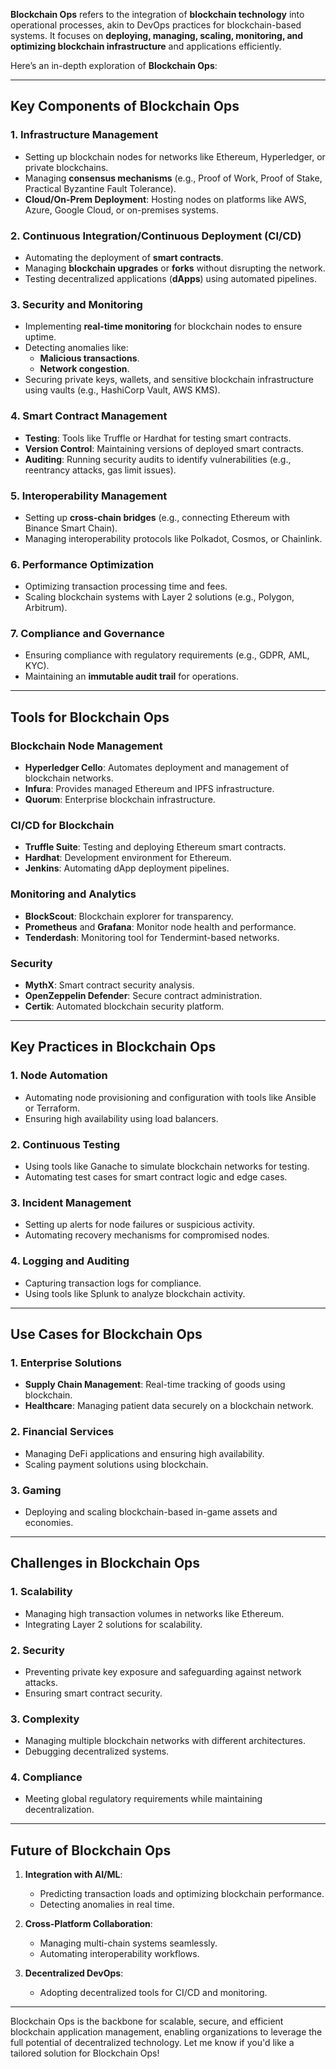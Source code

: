 **Blockchain Ops** refers to the integration of **blockchain technology** into operational processes, akin to DevOps practices for blockchain-based systems. It focuses on **deploying, managing, scaling, monitoring, and optimizing blockchain infrastructure** and applications efficiently.

Here’s an in-depth exploration of **Blockchain Ops**:

---

## **Key Components of Blockchain Ops**

### **1. Infrastructure Management**
- Setting up blockchain nodes for networks like Ethereum, Hyperledger, or private blockchains.
- Managing **consensus mechanisms** (e.g., Proof of Work, Proof of Stake, Practical Byzantine Fault Tolerance).
- **Cloud/On-Prem Deployment**: Hosting nodes on platforms like AWS, Azure, Google Cloud, or on-premises systems.

### **2. Continuous Integration/Continuous Deployment (CI/CD)**
- Automating the deployment of **smart contracts**.
- Managing **blockchain upgrades** or **forks** without disrupting the network.
- Testing decentralized applications (**dApps**) using automated pipelines.

### **3. Security and Monitoring**
- Implementing **real-time monitoring** for blockchain nodes to ensure uptime.
- Detecting anomalies like:
  - **Malicious transactions**.
  - **Network congestion**.
- Securing private keys, wallets, and sensitive blockchain infrastructure using vaults (e.g., HashiCorp Vault, AWS KMS).

### **4. Smart Contract Management**
- **Testing**: Tools like Truffle or Hardhat for testing smart contracts.
- **Version Control**: Maintaining versions of deployed smart contracts.
- **Auditing**: Running security audits to identify vulnerabilities (e.g., reentrancy attacks, gas limit issues).

### **5. Interoperability Management**
- Setting up **cross-chain bridges** (e.g., connecting Ethereum with Binance Smart Chain).
- Managing interoperability protocols like Polkadot, Cosmos, or Chainlink.

### **6. Performance Optimization**
- Optimizing transaction processing time and fees.
- Scaling blockchain systems with Layer 2 solutions (e.g., Polygon, Arbitrum).

### **7. Compliance and Governance**
- Ensuring compliance with regulatory requirements (e.g., GDPR, AML, KYC).
- Maintaining an **immutable audit trail** for operations.

---

## **Tools for Blockchain Ops**

### **Blockchain Node Management**
- **Hyperledger Cello**: Automates deployment and management of blockchain networks.
- **Infura**: Provides managed Ethereum and IPFS infrastructure.
- **Quorum**: Enterprise blockchain infrastructure.

### **CI/CD for Blockchain**
- **Truffle Suite**: Testing and deploying Ethereum smart contracts.
- **Hardhat**: Development environment for Ethereum.
- **Jenkins**: Automating dApp deployment pipelines.

### **Monitoring and Analytics**
- **BlockScout**: Blockchain explorer for transparency.
- **Prometheus** and **Grafana**: Monitor node health and performance.
- **Tenderdash**: Monitoring tool for Tendermint-based networks.

### **Security**
- **MythX**: Smart contract security analysis.
- **OpenZeppelin Defender**: Secure contract administration.
- **Certik**: Automated blockchain security platform.

---

## **Key Practices in Blockchain Ops**

### **1. Node Automation**
- Automating node provisioning and configuration with tools like Ansible or Terraform.
- Ensuring high availability using load balancers.

### **2. Continuous Testing**
- Using tools like Ganache to simulate blockchain networks for testing.
- Automating test cases for smart contract logic and edge cases.

### **3. Incident Management**
- Setting up alerts for node failures or suspicious activity.
- Automating recovery mechanisms for compromised nodes.

### **4. Logging and Auditing**
- Capturing transaction logs for compliance.
- Using tools like Splunk to analyze blockchain activity.

---

## **Use Cases for Blockchain Ops**

### **1. Enterprise Solutions**
- **Supply Chain Management**: Real-time tracking of goods using blockchain.
- **Healthcare**: Managing patient data securely on a blockchain network.

### **2. Financial Services**
- Managing DeFi applications and ensuring high availability.
- Scaling payment solutions using blockchain.

### **3. Gaming**
- Deploying and scaling blockchain-based in-game assets and economies.

---

## **Challenges in Blockchain Ops**

### **1. Scalability**
- Managing high transaction volumes in networks like Ethereum.
- Integrating Layer 2 solutions for scalability.

### **2. Security**
- Preventing private key exposure and safeguarding against network attacks.
- Ensuring smart contract security.

### **3. Complexity**
- Managing multiple blockchain networks with different architectures.
- Debugging decentralized systems.

### **4. Compliance**
- Meeting global regulatory requirements while maintaining decentralization.

---

## **Future of Blockchain Ops**

1. **Integration with AI/ML**:
   - Predicting transaction loads and optimizing blockchain performance.
   - Detecting anomalies in real time.

2. **Cross-Platform Collaboration**:
   - Managing multi-chain systems seamlessly.
   - Automating interoperability workflows.

3. **Decentralized DevOps**:
   - Adopting decentralized tools for CI/CD and monitoring.

---

Blockchain Ops is the backbone for scalable, secure, and efficient blockchain application management, enabling organizations to leverage the full potential of decentralized technology. Let me know if you'd like a tailored solution for Blockchain Ops!
